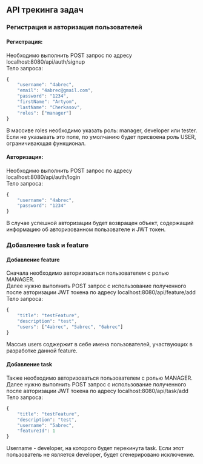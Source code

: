## API трекинга задач

### Регистрация и авторизация пользователей
#### Регистрация:
Необходимо выполнить POST запрос по адресу localhost:8080/api/auth/signup <br/> 
Тело запроса: <br/>
```javascript
{
    "username": "4abrec",
    "email": "4abrec@gmail.com", 
    "password": "1234",
    "firstName": "Artyom",
    "lastName": "Cherkasov",
    "roles": ["manager"]
}
```
В массиве roles необходимо указать роль: manager, developer или tester.<br/> 
Если не указывать это поле, по умолчанию будет присвоена роль USER, ограничивающая функционал.<br/> 
#### Авторизация:
Необходимо выполнить POST запрос по адресу localhost:8080/api/auth/login <br/> 
Тело запроса: <br/> 
```javascript
{
    "username": "4abrec",
    "password": "1234"
}
```
В случае успешной авторизации будет возвращен объект, содержащий информацию об авторизованном пользователе и JWT токен.
### Добавление task и feature
#### Добавление feature 
Сначала необходимо авторизоваться пользователем с ролью MANAGER.<br/> 
Далее нужно выполнить POST запрос с использование полученного после авторизации JWT токена по адресу localhost:8080/api/feature/add <br/> 
Тело запроса:<br/> 
```javascript
{
    "title": "testFeature",
    "description": "test",
    "users": ["4abrec", "5abrec", "6abrec"]
}
```
Массив users соджержит в себе имена пользователей, участвующих в разработке данной feature.
#### Добавление task
Также необходимо авторизоваться пользователем с ролью MANAGER.<br/>
Далее нужно выполнить POST запрос с использование полученного после авторизации JWT токена по адресу localhost:8080/api/task/add <br/> 
Тело запроса:<br/> 
```javascript
{
    "title": "testFeature",
    "description": "test",
    "username": "5abrec",
    "featureId": 1
}
```
Username - developer, на которого будет перекинута task. Если этот пользователь не является developer, будет сгенерировано исключение.
